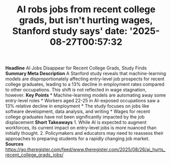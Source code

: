 ﻿---
title: "AI robs jobs from recent college grads, but isn't hurting wages, Stanford study says'
date: '2025-08-27T00:57:32"
category: "Markets"
summary: ""
slug: "ai robs jobs from recent college grads but isnt hurting wage"
source_urls:
  - "https://go.theregister.com/feed/www.theregister.com/2025/08/26/ai_hurts_recent_college_grads_jobs/"
seo:
  title: "AI robs jobs from recent college grads, but isn't hurting wages, Stanford study says | Hash n Hedge'
  description: '"
  keywords: ["news", "markets", "brief"]
---
**Headline** AI Jobs Disappear for Recent College Grads, Study Finds  **Summary Meta Description** A Stanford study reveals that machine-learning models are disproportionately affecting entry-level job prospects for recent college graduates, leading to a 13% decline in employment rates compared to other occupations. This shift is not reflected in wage stagnation, however.  **Key Points**  * Machine-learning models are automating away some entry-level roles * Workers aged 22-25 in AI-exposed occupations saw a 13% relative decline in employment * The study focuses on jobs like software development, data analysis, and writing * Wages for recent college graduates have not been significantly impacted by the job displacement  **Short Takeaways**  1. While AI is expected to augment workforces, its current impact on entry-level jobs is more nuanced than initially thought. 2. Policymakers and educators may need to reassess their approaches to preparing students for a rapidly changing job market.  **Sources** https://go.theregister.com/feed/www.theregister.com/2025/08/26/ai_hurts_recent_college_grads_jobs/ 
